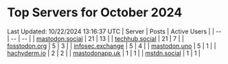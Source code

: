 # Top Servers for October 2024
Last Updated: 10/22/2024 13:16:37 UTC
| Server | Posts | Active Users |
| -- | -- | -- |
| [mastodon.social](https://mastodon.social/tags/PowerShell) | 21 | 13 |
| [techhub.social](https://techhub.social/tags/PowerShell) | 21 | 7 |
| [fosstodon.org](https://fosstodon.org/tags/PowerShell) | 5 | 3 |
| [infosec.exchange](https://infosec.exchange/tags/PowerShell) | 5 | 4 |
| [mastodon.uno](https://mastodon.uno/tags/PowerShell) | 5 | 1 |
| [hachyderm.io](https://hachyderm.io/tags/PowerShell) | 2 | 2 |
| [mastodonapp.uk](https://mastodonapp.uk/tags/PowerShell) | 1 | 1 |
| [mstdn.social](https://mstdn.social/tags/PowerShell) | 1 | 1 |
